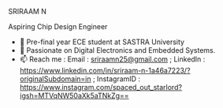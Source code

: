 SRIRAAM N

Aspiring Chip Design Engineer

- 🔭 Pre-final year ECE student at SASTRA University
- 👯 Passionate on Digital Electronics and Embedded Systems.
- 📫 Reach me : Email : sriraamn25@gmail.com  ;  LinkedIn : https://www.linkedin.com/in/sriraam-n-1a46a7223/?originalSubdomain=in  ;  InstagramID : https://www.instagram.com/spaced_out_starlord?igsh=MTVqNW50aXk5aTNkZg== 
